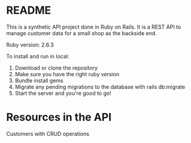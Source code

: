 # README

This is a synthetic API project done in Ruby on Rails. It is a REST API to manage customer data for a small shop as the backside end.

Ruby version: 2.6.3

To install and run in local:

1. Download or clone the repository
2. Make sure you have the right ruby version
3. Bundle install gems
4. Migrate any pending migrations to the database with rails db:migrate
4. Start the server and you're good to go!

# Resources in the API
Customers with CRUD operations
